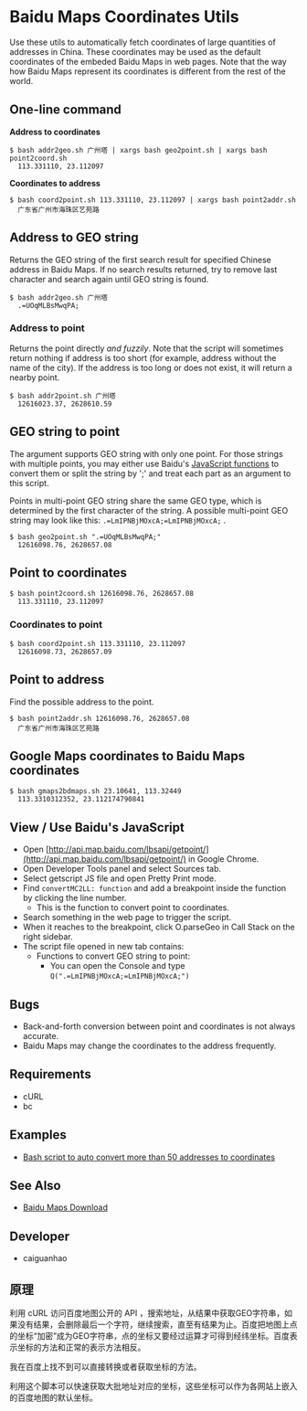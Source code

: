 # Baidu Maps Coordinates Utils

Use these utils to automatically fetch coordinates of large quantities of addresses in China. These coordinates may be used as the default coordinates of the embeded Baidu Maps in web pages. Note that the way how Baidu Maps represent its coordinates is different from the rest of the world.

## One-line command

**Address to coordinates**

    $ bash addr2geo.sh 广州塔 | xargs bash geo2point.sh | xargs bash point2coord.sh
      113.331110, 23.112097

**Coordinates to address**

    $ bash coord2point.sh 113.331110, 23.112097 | xargs bash point2addr.sh
      广东省广州市海珠区艺苑路

## Address to GEO string

Returns the GEO string of the first search result for specified Chinese address in Baidu Maps. If no search results returned, try to remove last character and search again until GEO string is found.

    $ bash addr2geo.sh 广州塔
      .=UOqMLBsMwqPA;

### Address to point

Returns the point directly *and fuzzily*. Note that the script will sometimes return nothing if address is too short (for example, address without the name of the city). If the address is too long or does not exist, it will return a nearby point.

    $ bash addr2point.sh 广州塔
      12616023.37, 2628610.59

## GEO string to point

The argument supports GEO string with only one point. For those strings with multiple points, you may either use Baidu's [JavaScript functions](http://api.map.baidu.com/getmodules?v=1.2&mod=scommon) to convert them or split the string by ';' and treat each part as an argument to this script.

Points in multi-point GEO string share the same GEO type, which is determined by the first character of the string. A possible multi-point GEO string may look like this: ``.=LmIPNBjMOxcA;=LmIPNBjMOxcA;`` .

    $ bash geo2point.sh ".=UOqMLBsMwqPA;"
      12616098.76, 2628657.08

## Point to coordinates

    $ bash point2coord.sh 12616098.76, 2628657.08
      113.331110, 23.112097

### Coordinates to point

    $ bash coord2point.sh 113.331110, 23.112097
      12616098.73, 2628657.09

## Point to address

Find the possible address to the point.

    $ bash point2addr.sh 12616098.76, 2628657.08
      广东省广州市海珠区艺苑路

## Google Maps coordinates to Baidu Maps coordinates

    $ bash gmaps2bdmaps.sh 23.10641, 113.32449
      113.3310312352, 23.112174790841

## View / Use Baidu's JavaScript

* Open [http://api.map.baidu.com/lbsapi/getpoint/](http://api.map.baidu.com/lbsapi/getpoint/) in Google Chrome.
* Open Developer Tools panel and select Sources tab.
* Select getscript JS file and open Pretty Print mode.
* Find ``convertMC2LL: function`` and add a breakpoint inside the function by clicking the line number.
  * This is the function to convert point to coordinates.
* Search something in the web page to trigger the script.
* When it reaches to the breakpoint, click O.parseGeo in Call Stack on the right sidebar.
* The script file opened in new tab contains:
  * Functions to convert GEO string to point:
    * You can open the Console and type ``Q(".=LmIPNBjMOxcA;=LmIPNBjMOxcA;")``

## Bugs

* Back-and-forth conversion between point and coordinates is not always accurate.
* Baidu Maps may change the coordinates to the address frequently.

## Requirements

* cURL
* bc

## Examples

* [Bash script to auto convert more than 50 addresses to coordinates](https://github.com/qnn/qnn-agent-sites/blob/master/misc/update_coords.sh)

## See Also

* [Baidu Maps Download](https://github.com/caiguanhao/baidu-maps-download)

## Developer

* caiguanhao

## 原理

利用 cURL 访问百度地图公开的 API ，搜索地址，从结果中获取GEO字符串，如果没有结果，会删除最后一个字符，继续搜索，直至有结果为止。百度把地图上点的坐标“加密”成为GEO字符串，点的坐标又要经过运算才可得到经纬坐标。百度表示坐标的方法和正常的表示方法相反。

我在百度上找不到可以直接转换或者获取坐标的方法。

利用这个脚本可以快速获取大批地址对应的坐标，这些坐标可以作为各网站上嵌入的百度地图的默认坐标。
